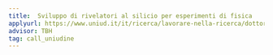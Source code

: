 ```yaml
---
title:  Sviluppo di rivelatori al silicio per esperimenti di fisica 
applyurl: https://www.uniud.it/it/ricerca/lavorare-nella-ricerca/dottorato/informazioni/ammissione-ai-corsi/bandi-attivi-1
advisor: TBH
tag: call_uniudine
---
```

